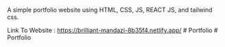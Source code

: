 A simple portfolio website using HTML, CSS, JS, REACT JS, and tailwind css.

Link To Website : https://brilliant-mandazi-8b35f4.netlify.app/
#   P o r t f o l i o  
 #   P o r t f o l i o  
 